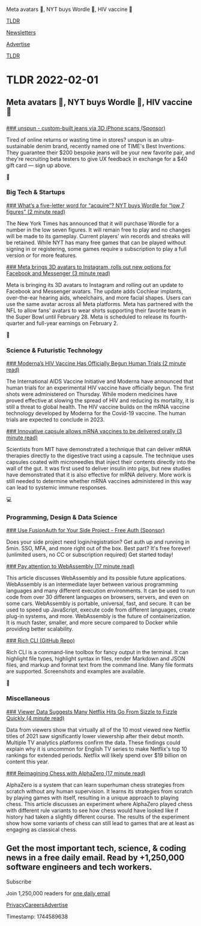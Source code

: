 Meta avatars 🧍, NYT buys Wordle 📰, HIV vaccine 💉

[TLDR](/)

[Newsletters](/newsletters)

[Advertise](https://advertise.tldr.tech/)

[TLDR](/)

# TLDR 2022-02-01

## Meta avatars 🧍, NYT buys Wordle 📰, HIV vaccine 💉

### 

[### unspun - custom-built jeans via 3D iPhone scans (Sponsor)](https://beta.unspun.io/tldr)

Tired of online returns or wasting time in stores? unspun is an ultra-sustainable denim brand, recently named one of TIME's Best Inventions. They guarantee their $200 bespoke jeans will be your new favorite pair, and they're recruiting beta testers to give UX feedback in exchange for a $40 gift card — sign up above.

📱

### Big Tech & Startups

[### What’s a five-letter word for “acquire”? NYT buys Wordle for “low 7 figures” (2 minute read)](https://arstechnica.com/gaming/2022/01/whats-a-five-letter-word-for-acquire-nyt-buys-wordle-for-low-7-figures/?utm_source=tldrnewsletter)

The New York Times has announced that it will purchase Wordle for a number in the low seven figures. It will remain free to play and no changes will be made to its gameplay. Current players' win records and streaks will be retained. While NYT has many free games that can be played without signing in or registering, some games require a subscription to play a full version or for more features.

[### Meta brings 3D avatars to Instagram, rolls out new options for Facebook and Messenger (3 minute read)](https://techcrunch.com/2022/01/31/meta-brings-3d-avatars-to-instagram-rolls-out-new-options-for-facebook-and-messenger/?utm_source=tldrnewsletter)

Meta is bringing its 3D avatars to Instagram and rolling out an update to Facebook and Messenger avatars. The update adds Cochlear implants, over-the-ear hearing aids, wheelchairs, and more facial shapes. Users can use the same avatar across all Meta platforms. Meta has partnered with the NFL to allow fans' avatars to wear shirts supporting their favorite team in the Super Bowl until February 28. Meta is scheduled to release its fourth-quarter and full-year earnings on February 2.

🚀

### Science & Futuristic Technology

[### Moderna’s HIV Vaccine Has Officially Begun Human Trials (2 minute read)](https://www.them.us/story/hiv-aids-vaccine-human-trials-moderna?utm_source=tldrnewsletter)

The International AIDS Vaccine Initiative and Moderna have announced that human trials for an experimental HIV vaccine have officially begun. The first shots were administered on Thursday. While modern medicines have proved effective at slowing the spread of HIV and reducing its mortality, it is still a threat to global health. The HIV vaccine builds on the mRNA vaccine technology developed by Moderna for the Covid-19 vaccine. The human trials are expected to conclude in 2023.

[### Innovative capsule allows mRNA vaccines to be delivered orally (3 minute read)](https://newatlas.com/medical/capsule-oral-mrna-vaccine-mit/?utm_source=tldrnewsletter)

Scientists from MIT have demonstrated a technique that can deliver mRNA therapies directly to the digestive tract using a capsule. The technique uses capsules coated with microneedles that inject their contents directly into the wall of the gut. It was first used to deliver insulin into pigs, but new studies have demonstrated that it is also effective for mRNA delivery. More work is still needed to determine whether mRNA vaccines administered in this way can lead to systemic immune responses.

💻

### Programming, Design & Data Science

[### Use FusionAuth for Your Side Project - Free Auth (Sponsor)](https://fusionauth.io/download/?mtm_campaign=tldr&mtm_source=email)

Does your side project need login/registration? Get auth up and running in 5min. SSO, MFA, and more right out of the box. Best part? It's free forever! (unlimited users, no CC or subscription required) Get started today!

[### Pay attention to WebAssembly (17 minute read)](https://harshal.sheth.io/2022/01/31/webassembly.html?utm_source=tldrnewsletter)

This article discusses WebAssembly and its possible future applications. WebAssembly is an intermediate layer between various programming languages and many different execution environments. It can be used to run code from over 30 different languages on browsers, servers, and even on some cars. WebAssembly is portable, universal, fast, and secure. It can be used to speed up JavaScript, execute code from different languages, create plug-in systems, and more. WebAssembly is the future of containerization. It is much faster, smaller, and more secure compared to Docker while providing better scalability.

[### Rich CLI (GitHub Repo)](https://github.com/textualize/rich-cli?utm_source=tldrnewsletter)

Rich CLI is a command-line toolbox for fancy output in the terminal. It can highlight file types, highlight syntax in files, render Markdown and JSON files, and markup and format text from the command line. Many file formats are supported. Screenshots and examples are available.

🎁

### Miscellaneous

[### Viewer Data Suggests Many Netflix Hits Go From Sizzle to Fizzle Quickly (4 minute read)](https://variety.com/vip/viewer-data-suggests-many-netflix-hits-go-from-sizzle-to-fizzle-quickly-1235165681/?utm_source=tldrnewsletter)

Data from viewers show that virtually all of the 10 most viewed new Netflix titles of 2021 saw significantly lower viewership after their debut month. Multiple TV analytics platforms confirm the data. These findings could explain why it is uncommon for English TV series to make Netflix's top 10 rankings for extended periods. Netflix will likely spend over $19 billion on content this year.

[### Reimagining Chess with AlphaZero (17 minute read)](https://cacm.acm.org/magazines/2022/2/258230-reimagining-chess-with-alphazero/fulltext?utm_source=tldrnewsletter)

AlphaZero is a system that can learn superhuman chess strategies from scratch without any human supervision. It learns its strategies from scratch by playing games with itself, resulting in a unique approach to playing chess. This article discusses an experiment where AlphaZero played chess with different rule variants to see how chess would have looked like if history had taken a slightly different course. The results of the experiment show how some variants of chess can still lead to games that are at least as engaging as classical chess.

## Get the most important tech, science, & coding news in a free daily email. Read by +1,250,000 software engineers and tech workers.

Subscribe

Join 1,250,000 readers for [one daily email](/api/latest/tech)

[Privacy](/privacy)[Careers](https://jobs.ashbyhq.com/tldr.tech)[Advertise](/tech/advertise)

Timestamp: 1744589638